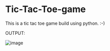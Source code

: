 # Tic-Tac-Toe-game
This is a tic tac toe game build using python.    :-)

   OUTPUT:


![image](https://user-images.githubusercontent.com/64833579/127166974-89d03f6c-b023-4b48-aab9-0686b2a112cf.png)
